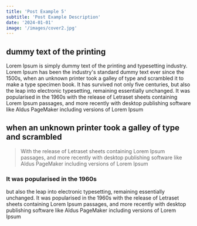 ```yaml
---
title: 'Post Example 5'
subtitle: 'Post Example Description'
date: '2024-01-01'
image: '/images/cover2.jpg'
---
```


## dummy text of the printing

Lorem Ipsum is simply dummy text of the printing and typesetting industry. Lorem Ipsum has been the industry's standard dummy text ever since the 1500s, when an unknown printer took a galley of type and scrambled it to make a type specimen book. It has survived not only five centuries, but also the leap into electronic typesetting, remaining essentially unchanged. It was popularised in the 1960s with the release of Letraset sheets containing Lorem Ipsum passages, and more recently with desktop publishing software like Aldus PageMaker including versions of Lorem Ipsum

## when an unknown printer took a galley of type and scrambled

> With the release of Letraset sheets containing Lorem Ipsum passages, and more recently with desktop publishing software like Aldus PageMaker including versions of Lorem Ipsum

### It was popularised in the 1960s

but also the leap into electronic typesetting, remaining essentially unchanged. It was popularised in the 1960s with the release of Letraset sheets containing Lorem Ipsum passages, and more recently with desktop publishing software like Aldus PageMaker including versions of Lorem Ipsum
